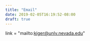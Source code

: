 ```yaml
---
title: "Email"
date: 2019-02-05T16:19:52-08:00
draft: true
---
```


link = "mailto:kiger@unlv.nevada.edu"
